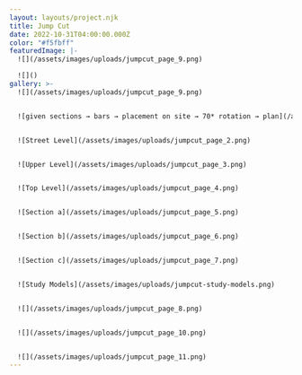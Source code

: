 ```yaml
---
layout: layouts/project.njk
title: Jump Cut
date: 2022-10-31T04:00:00.000Z
color: "#f5fbff"
featuredImage: |-
  ![](/assets/images/uploads/jumpcut_page_9.png)

  ![]()
gallery: >-
  ![](/assets/images/uploads/jumpcut_page_9.png)


  ![given sections → bars → placement on site → 70* rotation → plan](/assets/images/uploads/jumpcut_page_1.png)


  ![Street Level](/assets/images/uploads/jumpcut_page_2.png)


  ![Upper Level](/assets/images/uploads/jumpcut_page_3.png)


  ![Top Level](/assets/images/uploads/jumpcut_page_4.png)


  ![Section a](/assets/images/uploads/jumpcut_page_5.png)


  ![Section b](/assets/images/uploads/jumpcut_page_6.png)


  ![Section c](/assets/images/uploads/jumpcut_page_7.png)


  ![Study Models](/assets/images/uploads/jumpcut-study-models.png)


  ![](/assets/images/uploads/jumpcut_page_8.png)


  ![](/assets/images/uploads/jumpcut_page_10.png)


  ![](/assets/images/uploads/jumpcut_page_11.png)
---
```

